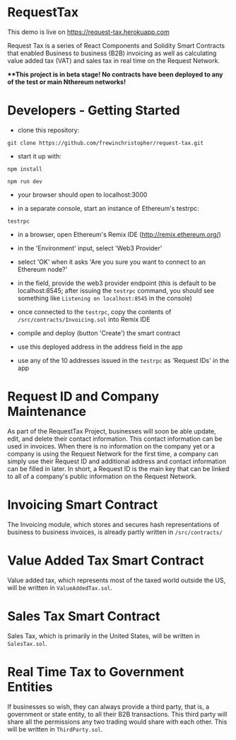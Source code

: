 # RequestTax

This demo is live on https://request-tax.herokuapp.com

Request Tax is a series of React Components and Solidity Smart Contracts that enabled Business to business (B2B) invoicing as well as calculating value added tax (VAT) and sales tax in real time on the Request Network.

**\*\*This project is in beta stage! No contracts have been deployed to any of the test or main Nthereum networks!**

# Developers - Getting Started

- clone this repository:

`git clone https://github.com/frewinchristopher/request-tax.git`

- start it up with:

`npm install`

`npm run dev`

- your browser should open to localhost:3000

- in a separate console, start an instance of Ethereum's testrpc:

`testrpc`

- in a browser, open Ethereum's Remix IDE (http://remix.ethereum.org/)

- in the 'Environment' input, select 'Web3 Provider'

- select 'OK' when it asks 'Are you sure you want to connect to an Ethereum node?'

- in the field, provide the web3 provider endpoint (this is default to be localhost:8545; after issuing the `testrpc` command, you should see something like `Listening on localhost:8545` in the console)

- once connected to the `testrpc`, copy the contents of `/src/contracts/Invoicing.sol` into Remix IDE

- compile and deploy (button 'Create') the smart contract

- use this deployed address in the address field in the app

- use any of the 10 addresses issued in the `testrpc` as 'Request IDs' in the app


# Request ID and Company Maintenance

As part of the RequestTax Project, businesses will soon be able update, edit, and delete their contact information. This contact information can be used in invoices. When there is no information on the company yet or a company is using the Request Network for the first time, a company can simply use their Request ID and additional address and contact information can be filled in later. In short, a Request ID is the main key that can be linked to all of a company's public information on the Request Network.

# Invoicing Smart Contract

The Invoicing module, which stores and secures hash representations of business to business invoices, is already partly written in `/src/contracts/`

# Value Added Tax Smart Contract

Value added tax, which represents most of the taxed world outside the US, will be written in `ValueAddedTax.sol`.

# Sales Tax Smart Contract

Sales Tax, which is primarily in the United States, will be written in `SalesTax.sol`.

# Real Time Tax to Government Entities

If businesses so wish, they can always provide a third party, that is, a government or state entity, to all their B2B transactions. This third party will share all the permissions any two trading would share with each other. This will be written in `ThirdParty.sol`.

